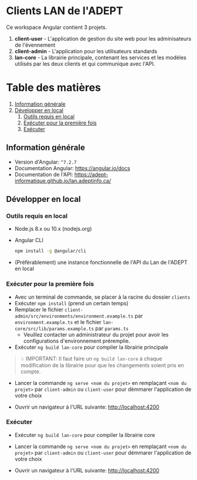 # Clients LAN de l'ADEPT

Ce workspace Angular contient 3 projets.
1. **client-user** - L'application de gestion du site web pour les adminisateurs de l'évennement
2. **client-admin** - L'application pour les utilisateurs standards
3. **lan-core** - La librairie principale, contenant les services et les modèles utilisés par les deux clients et qui communique avec l'API.

# Table des matières
  1. [Information générale](#information-générale)        
  2. [Développer en local](#développer-en-local)
      1. [Outils requis en local](#outils-requis-en-local)  
      2. [Exécuter pour la première fois](#exécuter-pour-la-première-fois)  
      3. [Exécuter](#exécuter)  

## Information générale

 - Version d'Angular: `^7.2.7`
 - Documentation Angular: https://angular.io/docs
 - Documentation de l'API: https://adept-informatique.github.io/lan.adeptinfo.ca/

## Développer en local

 ### Outils requis en local
  - Node.js 8.x ou 10.x (nodejs.org)
  - Angular CLI 

    ```sh
    npm install -g @angular/cli 
    ```
  - (Préférablement) une instance fonctionnelle de l'API du Lan de l'ADEPT en local

### Exécuter pour la première fois

 - Avec un terminal de commande, se placer à la racine du dossier `clients`
 - Exécuter `npm install` (prend un certain temps)
 - Remplacer le fichier `client-admin/src/environments/environment.example.ts` par `environment.example.ts` et le fichier `lan-core/src/lib/params.example.ts` par `params.ts`
    - Veuillez contacter un administrateur du projet pour avoir les configurations d'environnement préremplie.
 - Exécuter `ng build lan-core` pour compiler la librairie principale

 > :bulb: IMPORTANT: Il faut faire un `ng build lan-core` à chaque modification de la librairie pour que les changements soient pris en compte.

 - Lancer la commande `ng serve <nom du projet>` en remplaçant `<nom du projet>` par `client-admin` ou `client-user` pour démmarer l'application de votre choix

 - Ouvrir un navigateur à l'URL suivante: [http://localhost:4200](http://localhost:4200)

### Exécuter
- Exécuter `ng build lan-core` pour compiler la librairie core
- Lancer la commande `ng serve <nom du projet>` en remplaçant `<nom du projet>` par `client-admin` ou `client-user` pour démmarer l'application de votre choix

- Ouvrir un navigateur à l'URL suivante: [http://localhost:4200](http://localhost:4200)
